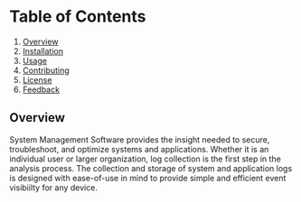 <a href="top"></a>
# Table of Contents
1. [Overview](#overview)
2. [Installation](#installation)
3. [Usage](#usage)
4. [Contributing](#contributing)
5. [License](#license)
6. [Feedback](#feedback)

## Overview
System Management Software provides the insight needed to secure, troubleshoot, and optimize systems and applications. Whether it is an individual user or larger organization, log collection is the first step in the analysis process. The collection and storage of system and application logs is designed with ease-of-use in mind to provide simple and efficient event visibiilty for any device. 
